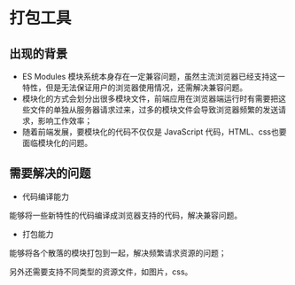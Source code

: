 # 打包工具

## 出现的背景

* ES Modules 模块系统本身存在一定兼容问题，虽然主流浏览器已经支持这一特性，但是无法保证用户的浏览器使用情况，还需解决兼容问题。
* 模块化的方式会划分出很多模块文件，前端应用在浏览器端运行时有需要把这些文件的单独从服务器请求过来，过多的模块文件会导致浏览器频繁的发送请求，影响工作效率；
* 随着前端发展，要模块化的代码不仅仅是 JavaScript 代码，HTML、css也要面临模块化的问题。

## 需要解决的问题

* 代码编译能力
  
能够将一些新特性的代码编译成浏览器支持的代码，解决兼容问题。

* 打包能力

能够将各个散落的模块打包到一起，解决频繁请求资源的问题；

另外还需要支持不同类型的资源文件，如图片，css。
